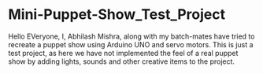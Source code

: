 # Mini-Puppet-Show_Test_Project
Hello EVeryone,
      I, Abhilash Mishra, along with my batch-mates have tried to recreate a puppet show using Arduino UNO and servo motors. This is just a test project, as here we have not implemented the feel of a real puppet show by adding lights, sounds and other creative items to the project.
